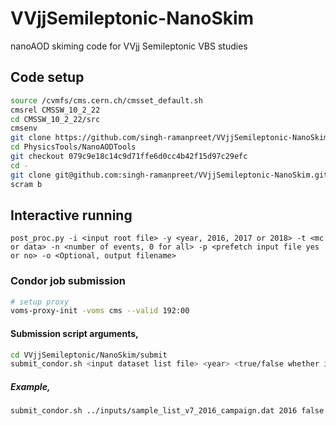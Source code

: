 # VVjjSemileptonic-NanoSkim
nanoAOD skiming code for VVjj Semileptonic VBS studies

## Code setup

```bash
source /cvmfs/cms.cern.ch/cmsset_default.sh
cmsrel CMSSW_10_2_22
cd CMSSW_10_2_22/src
cmsenv
git clone https://github.com/singh-ramanpreet/VVjjSemileptonic-NanoSkim.git PhysicsTools/NanoAODTools
cd PhysicsTools/NanoAODTools
git checkout 079c9e18c14c9d71ffe6d0cc4b42f15d97c29efc
cd -
git clone git@github.com:singh-ramanpreet/VVjjSemileptonic-NanoSkim.git VVjjSemileptonic/NanoSkim
scram b
```


## Interactive running

```
post_proc.py -i <input root file> -y <year, 2016, 2017 or 2018> -t <mc or data> -n <number of events, 0 for all> -p <prefetch input file yes or no> -o <Optional, output filename>
```
   
### Condor job submission

```bash
# setup proxy
voms-proxy-init -voms cms --valid 192:00
```

#### Submission script arguments,
```bash
cd VVjjSemileptonic/NanoSkim/submit
submit_condor.sh <input dataset list file> <year> <true/false whether input file is custom nanoaod> <output directory>
```

##### Example,
```bash
submit_condor.sh ../inputs/sample_list_v7_2016_campaign.dat 2016 false /eos/uscms/store/...
```
